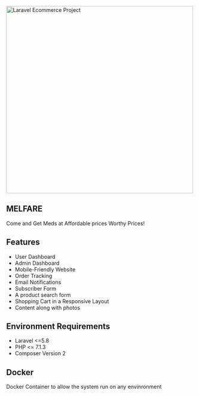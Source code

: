 <p align="left"><img src="./public/assets/img/boobies.webp" alt="Laravel Ecommerce Project " width="500"></p>

 

## MELFARE

Come and Get Meds at Affordable prices Worthy Prices!

## Features
- User Dashboard
- Admin Dashboard
- Mobile-Friendly Website
- Order Tracking
- Email Notifications
- Subscriber Form
- A product search form
- Shopping Cart in a Responsive Layout
- Content along with photos

##  Environment Requirements
-   Laravel <=5.8
-   PHP <= 7.1.3
-   Composer Version 2 

## Docker
Docker Container to allow the system run on any envinronment

